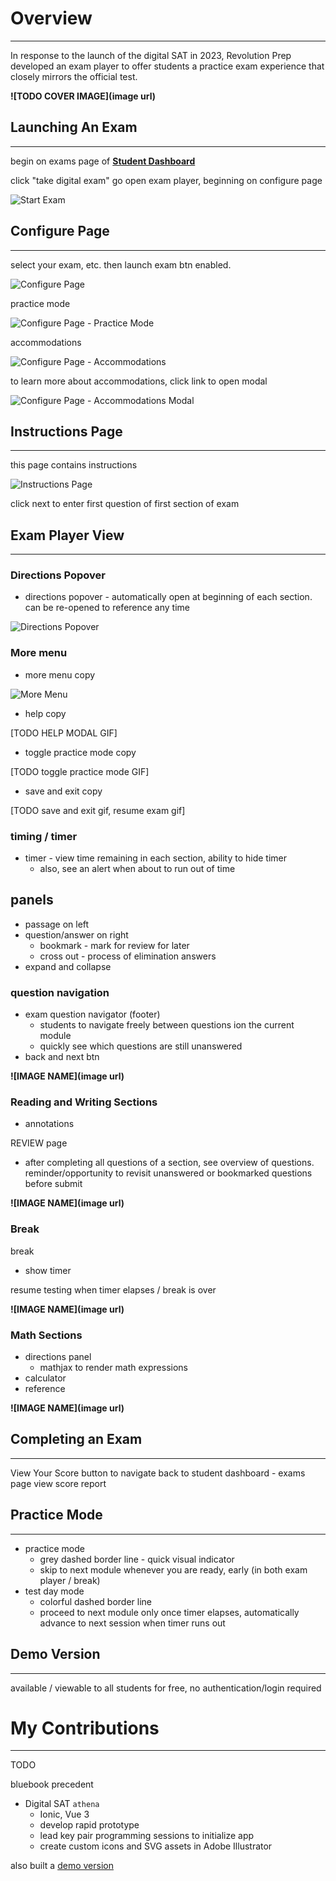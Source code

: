 # **<a style="color: var(--ion-color-dark);" name="overview">Overview</a>**

<hr style="border-bottom: 2px solid var(--ion-color-secondary);" />

In response to the launch of the digital SAT in 2023, Revolution Prep developed an exam player to offer students a practice exam experience that closely mirrors the official test.

**![TODO COVER IMAGE](image url)**

## **<a style="color: var(--ion-color-dark);" name="start-exam">Launching An Exam</a>**

<hr style="border-bottom: 2px solid var(--ion-color-secondary-tint);" />

begin on exams page of **[Student Dashboard](/projects/student-dashboard#exams)**

click "take digital exam" go open exam player, beginning on configure page

![Start Exam](https://beiatrix.s3.us-west-1.amazonaws.com/projects/exam-player/start-exam.gif)

## **<a style="color: var(--ion-color-dark);" name="configure">Configure Page</a>**

<hr style="border-bottom: 2px solid var(--ion-color-secondary-tint);" />

select your exam, etc. then launch exam btn enabled.

![Configure Page](https://beiatrix.s3.us-west-1.amazonaws.com/projects/exam-player/configure-page.gif)

practice mode

![Configure Page - Practice Mode](https://beiatrix.s3.us-west-1.amazonaws.com/projects/exam-player/configure-page-practice-mode.jpg)

accommodations 

![Configure Page - Accommodations](https://beiatrix.s3.us-west-1.amazonaws.com/projects/exam-player/configure-page-accommodations.gif)

to learn more about accommodations, click link to open modal

![Configure Page - Accommodations Modal](https://beiatrix.s3.us-west-1.amazonaws.com/projects/exam-player/configure-page-accommodations-modal.gif)

## **<a style="color: var(--ion-color-dark);" name="instructions">Instructions Page</a>**

<hr style="border-bottom: 2px solid var(--ion-color-secondary-tint);" />

this page contains instructions

![Instructions Page](https://beiatrix.s3.us-west-1.amazonaws.com/projects/exam-player/instructions-page.jpg)

click next to enter first question of first section of exam

## **<a style="color: var(--ion-color-dark);" name="exam-player">Exam Player View</a>**

<hr style="border-bottom: 2px solid var(--ion-color-secondary-tint);" />

### Directions Popover 

- directions popover - automatically open at beginning of each section. can be re-opened to reference any time

![Directions Popover](https://beiatrix.s3.us-west-1.amazonaws.com/projects/exam-player/directions-popover.jpg)

### More menu

- more menu copy

![More Menu](https://beiatrix.s3.us-west-1.amazonaws.com/projects/exam-player/more-menu.jpg)

  - help copy

  [TODO HELP MODAL GIF]

  - toggle practice mode copy

  [TODO toggle practice mode GIF]

  - save and exit copy

  [TODO save and exit gif, resume exam gif]

### timing / timer
- timer - view time remaining in each section, ability to hide timer
  - also, see an alert when about to run out of time

## panels
- passage on left
- question/answer on right
  - bookmark - mark for review for later
  - cross out - process of elimination answers
- expand and collapse

### question navigation
- exam question navigator (footer)
  - students to navigate freely between questions ion the current module
  - quickly see which questions are still unanswered
- back and next btn

**![IMAGE NAME](image url)**

### **<a style="color: var(--ion-color-dark);" name="reading-and-writing">Reading and Writing Sections</a>**

- annotations

REVIEW page
- after completing all questions of a section, see overview of questions. reminder/opportunity to revisit unanswered or bookmarked questions before submit

**![IMAGE NAME](image url)**

### **<a style="color: var(--ion-color-dark);" name="break">Break</a>**

break
- show timer

resume testing when timer elapses / break is over

**![IMAGE NAME](image url)**

### **<a style="color: var(--ion-color-dark);" name="math">Math Sections</a>**

- directions panel 
  - mathjax to render math expressions
- calculator
- reference

**![IMAGE NAME](image url)**

## **<a style="color: var(--ion-color-dark);" name="end-exam">Completing an Exam</a>**

<hr style="border-bottom: 2px solid var(--ion-color-secondary-tint);" />

View Your Score button to navigate back to student dashboard - exams page
view score report

## **<a style="color: var(--ion-color-dark);" name="practice-mode">Practice Mode</a>**

<hr style="border-bottom: 2px solid var(--ion-color-secondary-tint);" />

- practice mode 
  - grey dashed border line - quick visual indicator
  - skip to next module whenever you are ready, early (in both exam player / break)
- test day mode
  - colorful dashed border line
  - proceed to next module only once timer elapses, automatically advance to next session when timer runs out


## **<a style="color: var(--ion-color-dark);" name="demo">Demo Version</a>**

<hr style="border-bottom: 2px solid var(--ion-color-secondary-tint);" />

available / viewable to all students for free, no authentication/login required

# **<a style="color: var(--ion-color-dark);" name="my-contributions">My Contributions</a>**

<hr style="border-bottom: 2px solid var(--ion-color-secondary);" />

TODO

bluebook precedent

- Digital SAT `athena`
    - Ionic, Vue 3
    - develop rapid prototype
    - lead key pair programming sessions to initialize app
    - create custom icons and SVG assets in Adobe Illustrator


also built a [demo version](https://digital-demo.revolutionprep.com/) 